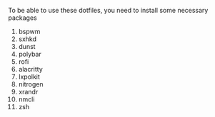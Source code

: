 To be able to use these dotfiles, you need to install some necessary packages

1. bspwm
2. sxhkd
3. dunst
4. polybar
5. rofi
6. alacritty
7. lxpolkit
8. nitrogen
9. xrandr
10. nmcli
11. zsh